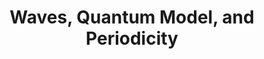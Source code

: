 ---
layout: guide
title: "Waves, Quantum Model, and Periodicity"
category: "Chemistry"
link: "https://docs.google.com/document/d/e/2PACX-1vTcR6bw-XNF-XO7cO-giJdeT5QW7EdJAOxnu4QTZ6nLKLG2EA3w8FxW8OtaRdXUK6cATWm2jttT80y3/pub?embedded=true"
description: "Waves, Bohr model, quantum model, and periodic trends, and metals vs. nonmetals."
---